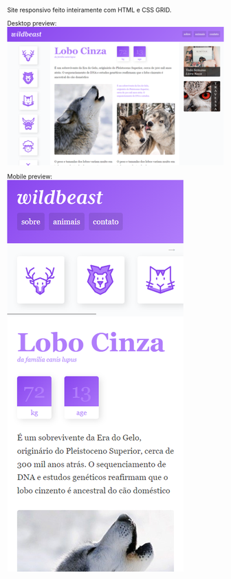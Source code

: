 Site responsivo feito inteiramente com HTML e CSS GRID.

Desktop preview:
![desktop-preview](./img/desktop-preview.png)

Mobile preview:
![mobile-preview](./img/mobile-preview.png)